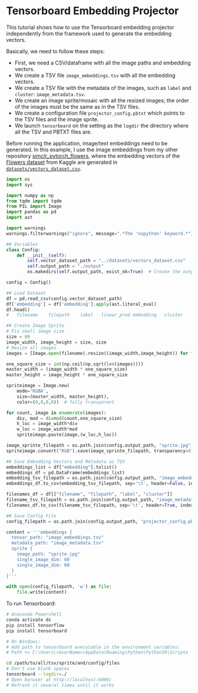 # Tensorboard Embedding Projector

This tutorial shows how to use the Tensorboard embedding projector independently from the framework used to generate the embedding vectors.

Basically, we need to follow these steps:

- First, we need a CSV/dataframe with all the image paths and embedding vectors.
- We create a TSV file `image_embeddings.tsv` with all the embedding vectors.
- We create a TSV file with the metadata of the images, such as `label` and `cluster`: `image_metadata.tsv`.
- We create an image sprite/mosaic with all the resized images; the order of the images must be the same as in the TSV files.
- We create a configuration file `projector_config.pbtxt` which points to the TSV files and the image sprite.
- We launch `tensorboard` on the setting as the `logdir` the directory where all the TSV and PBTXT files are.

Before running the application, image/text embeddings need to be generated. In this example, I use the image embeddings from my other repository [simclr_pytorch_flowers](https://github.com/mxagar/simclr_pytorch_flowers), where the embedding vectors of the [Flowers dataset](https://www.kaggle.com/datasets/imsparsh/flowers-dataset) from Kaggle are generated in [`datasets/vectors_dataset.csv`](./datasets/vectors_dataset.csv).

```python
import os
import sys

import numpy as np
from tqdm import tqdm
from PIL import Image
import pandas as pd
import ast

import warnings
warnings.filterwarnings("ignore", message=".*The 'nopython' keyword.*")

## Variables
class Config:
    def __init__(self):
        self.vector_dataset_path = "../datasets/vectors_dataset.csv"
        self.output_path = "./output"
        os.makedirs(self.output_path, exist_ok=True)  # Create the output_path directory if it doesn't exist

config = Config()

## Load Dataset
df = pd.read_csv(config.vector_dataset_path)
df['embedding'] = df['embedding'].apply(ast.literal_eval)
df.head()
# 	filename	filepath	label	linear_pred	embedding	cluster

## Create Image Sprite
# Fix small image size
size = 60
image_width, image_height = size, size
# Resize all images
images = [Image.open(filename).resize((image_width,image_height)) for filename in tqdm(df['filepath'])]

one_square_size = int(np.ceil(np.sqrt(len(images))))
master_width = (image_width * one_square_size) 
master_height = image_height * one_square_size

spriteimage = Image.new(
    mode='RGBA',
    size=(master_width, master_height),
    color=(0,0,0,0))  # fully transparent

for count, image in enumerate(images):
    div, mod = divmod(count,one_square_size)
    h_loc = image_width*div
    w_loc = image_width*mod    
    spriteimage.paste(image,(w_loc,h_loc))

image_sprinte_filepath = os.path.join(config.output_path, "sprite.jpg")
spriteimage.convert("RGB").save(image_sprinte_filepath, transparency=0)

## Save Embedding Vectors and Metadata as TSV
embeddings_list = df["embedding"].tolist()
embeddings_df = pd.DataFrame(embeddings_list)
embedding_tsv_filepath = os.path.join(config.output_path, "image_embeddings.tsv")
embeddings_df.to_csv(embedding_tsv_filepath, sep='\t', header=False, index=False)

filenames_df = df[["filename", "filepath", "label", "cluster"]]
filename_tsv_filepath = os.path.join(config.output_path, "image_metadata.tsv")
filenames_df.to_csv(filename_tsv_filepath, sep='\t', header=True, index=False)

## Save Config File
config_filepath = os.path.join(config.output_path, "projector_config.pbtxt")

content = '''embeddings {
  tensor_path: "image_embeddings.tsv"
  metadata_path: "image_metadata.tsv"
  sprite {
    image_path: "sprite.jpg"
    single_image_dim: 60
    single_image_dim: 60
  }
}'''

with open(config_filepath, 'w') as file:
    file.write(content)
```

To run Tensorboard:

```bash
# Anaconda Powershell
conda activate ds
pip install tensorflow
pip install tensorboard

# On Windows:
# Add path to tensorboard executable in the environment variables:
# Path += C:\Users\<UserName>\AppData\Roaming\Python\Python39\Scripts

cd /path/to/all/tsv/sprite/and/config/files
# Don't use blank spaces
tensorboard --logdir=./
# Open borwser at http://localhost:6006/
# Refresh it several times until it works
```
